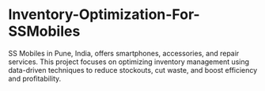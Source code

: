 # Inventory-Optimization-For-SSMobiles
SS Mobiles in Pune, India, offers smartphones, accessories, and repair services. This project focuses on optimizing inventory management using data-driven techniques to reduce stockouts, cut waste, and boost efficiency and profitability.
